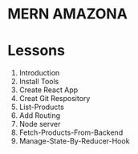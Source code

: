 # MERN AMAZONA

# Lessons

1. Introduction
2. Install Tools
3. Create React App
4. Creat Git Respository
5. List-Products
6. Add Routing
7. Node server
8. Fetch-Products-From-Backend
9. Manage-State-By-Reducer-Hook
